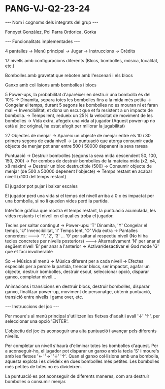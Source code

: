# PANG-VJ-Q2-23-24

--- Nom i cognoms dels integrats del grup ---

Fonoyet González, Pol
Parra Ordorica, Gorka

--- Funcionalitats implementades ---

4 pantalles -> Menú principal -> Jugar -> Instruccions -> Crèdits

17 nivells amb configuracions diferents (Blocs, bombolles, música, localitat, etc.)

Bombolles amb gravetat que reboten amb l'escenari i els blocs

Ganxo amb col·lisions amb bombolles i blocs

5 Power-ups, la probabilitat d'aparèixer en destruir una bombolla és del 10%
-> Dinamita, separa totes les bombolles fins a la mida més petita
-> Congelar el temps, durant 5 segons les bombolles no es mouran ni et faran mal
-> Invencibilitat, et dona un escut que et fa resistent a un impacte de bombolla.
-> Temps lent, redueix un 25% la velocitat de moviment de les bombolles
-> Vida extra, afegeix una vida al jugador (Aquest power-up no està al joc original, ha estat afegit per millorar la jugabilitat)

27 Objectes de menjar
-> Apareix un objecte de menjar entre els 10 i 30 primers segons de cada nivell
-> La puntuació que atorga consumir cada objecte de menjar pot anar entre 500 i 50000 depenent la seva raresa

Puntuació
-> Destruir bombolles (segons la seva mida descendent 50, 100, 150, 200)
-> Fer combos de destruir bombolles de la mateixa mida (x2, x4, x8 màxim)
-> Destruir un bloc destructible (500)
-> Consumir objecte de menjar (de 500 a 50000 depenent l'objecte)
-> Temps restant en acabar nivell (x100 del temps restant)

El jugador pot pujar i baixar escales

El jugador perd una vida si el temps del nivell arriba a 0 o és impactat per una bombolla, si no li queden vides perd la partida.

Interfície gràfica que mostra el temps restant, la puntuació acumulada, les vides restants i el nivell en el qual es troba el jugador.

Tecles per saltar contingut
-> Power-ups: 'T' Dinamita, 'Y' Congelar el temps, 'U' Invencibilitat, 'I' Temps lent, 'O' Vida extra
-> Pantalles concretes:
---> '1', '2', '3' ... '9' per saltar al respectiu nivell (No hi ha tecles concretes per nivells posteriors)
---> Alternativament 'N' per anar al següent nivell 'B' per anar a l'anterior
-> Activar/desactivar el God mode 'G' que et faci invulnerable

So
-> Música al menú
-> Música diferent per a cada nivell
-> Efectes especials per a perdre la partida, trencar blocs, ser impactat, agafar un objecte, destruir bombolles,
destruir escut, seleccionar opció, disparar ganxo, completar nivell...

Animacions i transicions en destruir blocs, destruir bombolles, disparar ganxo, finalitzar power-up, moviment de personatge, obtenir puntuació, transició entre nivells i game over, etc.

--- Instruccions del joc ---

Per moure's al menú principal s'utilitzen les fletxes d'adalt i avall '↓' '↑', per seleccionar una opció 'ENTER'.

L'objectiu del joc és aconseguir una alta puntuació i avançar pels diferents nivells.

Per completar un nivell s'haurà d'eliminar totes les bombolles d'aquest. Per a aconseguir-ho, el jugador pot disparar un ganxo amb la tecla 'S' i moure's amb les fletxes '←' '→' '↓' '↑'. Quan el ganxo col·lisiona amb una bombolla, aquesta explota i es divideix en dues bombolles més petites. Les bombolles més petites de totes no es divideixen.

La puntuació es pot aconseguir de diferents maneres, com ara destruir bombolles o consumir menjar.
